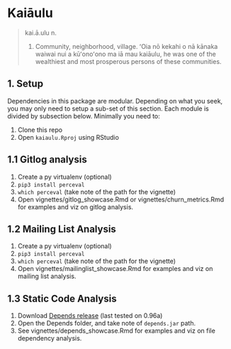 # Kaiāulu

> kai.ā.ulu
> n.
> 1. Community, neighborhood, village. ʻOia nō kekahi o nā kānaka waiwai nui a kūʻonoʻono ma iā mau kaiāulu, he was one of the wealthiest and most prosperous persons of these communities.

## 1. Setup 

Dependencies in this package are modular. Depending on what you seek, you may only need to setup a sub-set of this section. Each module is divided by subsection below. Minimally you need to:

 1. Clone this repo 
 2. Open `kaiaulu.Rproj` using RStudio
 
## 1.1 Gitlog analysis 

 1. Create a py virtualenv (optional)
 2. `pip3 install perceval`
 3. `which perceval` (take note of the path for the vignette)
 4. Open vignettes/gitlog_showcase.Rmd or vignettes/churn_metrics.Rmd for examples and viz on gitlog analysis. 
 
## 1.2 Mailing List Analysis

 1. Create a py virtualenv (optional)
 2. `pip3 install perceval`
 3. `which perceval` (take note of the path for the vignette)
 4. Open vignettes/mailinglist_showcase.Rmd for examples and viz on mailing list analysis. 
 
## 1.3 Static Code Analysis 

 1. Download [Depends release](https://github.com/multilang-depends/depends/releases/) (last tested on 0.96a)
 2. Open the Depends folder, and take note of `depends.jar` path. 
 3. See vignettes/depends_showcase.Rmd for examples and viz on file dependency analysis.  
